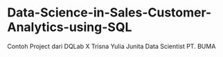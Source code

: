 # Data-Science-in-Sales-Customer-Analytics-using-SQL
Contoh Project dari DQLab X Trisna Yulia Junita Data Scientist PT. BUMA

